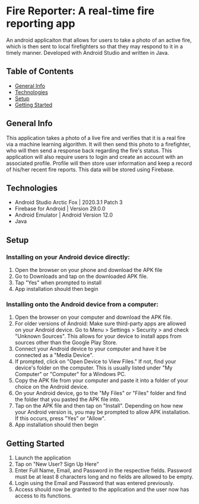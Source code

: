 # Fire Reporter: A real-time fire reporting app
An android applicaiton that allows for users to take a photo of an active fire, which is then sent to local firefighters so that they may respond to it in a timely manner.
Developed with Android Studio and written in Java. 

## Table of Contents
* [General Info](#general-info)
* [Technologies](#technologies)
* [Setup](#setup)
* [Getting Started](#getting-started)

## General Info
This application takes a photo of a live fire and verifies that it is a real fire via a machine learning algorithm. It will then send this photo to a firefighter,
who will then send a response back regarding the fire's status. This application will also require users to login and create an account with an associated profile.
Profile will then store user information and keep a record of his/her recent fire reports. This data will be stored using Firebase. 

## Technologies
* Android Studio Arctic Fox | 2020.3.1 Patch 3
* Firebase for Android | Version 29.0.0
* Android Emulator | Android Version 12.0
* Java

## Setup
### Installing on your Android device directly:
1. Open the browser on your phone and download the APK file
2. Go to Downloads and tap on the downloaded APK file.
3. Tap "Yes" when prompted to install
4. App installation should then begin

### Installing onto the Android device from a computer:
1. Open the browser on your computer and download the APK file. 
2. For older versions of Android: Make sure third-party apps are allowed on your Android device. Go to Menu > Settings > Security > and check "Unknown Sources". This allows for your device to install apps from sources other than the Google Play Store.
3. Connect your Android device to your computer and have it be connected as a "Media Device".
4. If prompted, click on "Open Device to View Files." If not, find your device's folder on the computer. This is usually listed under "My Computer" or "Computer" for a Windows PC.
5. Copy the APK file from your computer and paste it into a folder of your choice on the Android device. 
6. On your Android device, go to the "My Files" or "Files" folder and find the folder that you pasted the APK file into. 
7. Tap on the APK file and then tap on "Install". Depending on how new your Android version is, you may be prompted to allow APK installation. If this occurs, press "Yes" or "Allow".
8. App installation should then begin

## Getting Started
1. Launch the application
2. Tap on "New User? Sign Up Here"
3. Enter Full Name, Email, and Password in the respective fields. Password must be at least 8 characters long and no fields are allowed to be empty.
4. Login using the Email and Password that was entered previously.
5. Access should now be granted to the application and the user now has access to its functions. 
